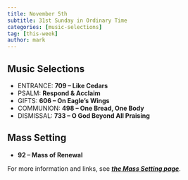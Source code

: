 ```yaml
---
title: November 5th 
subtitle: 31st Sunday in Ordinary Time
categories: [music-selections]
tag: [this-week]
author: mark
---
```


## Music Selections

- ENTRANCE: **709 – Like Cedars**
- PSALM: **Respond & Acclaim**
- GIFTS: **606 – On Eagle’s Wings**
- COMMUNION: **498 – One Bread, One Body**
- DISMISSAL: **733 – O God Beyond All Praising**

## Mass Setting

- **92 – Mass of Renewal**

For more information and links, see _**[the Mass Setting page](/mass-setting/)**_.
